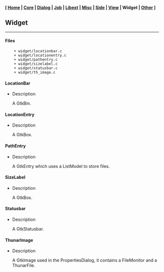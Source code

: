 **[ [Home](00-Home.html) | [Core](01-Core.html) | [Dialog](02-Dialog.html) | [Job](03-Job.html) | [Libext](04-Libext.html) | [Misc](05-Misc.html) | [Side](06-Side.html) | [View](07-View.html) | Widget | [Other](99-Other.html) ]**

## Widget

---

#### Files

```
    + widget/locationbar.c
    + widget/locationentry.c
    + widget/pathentry.c
    + widget/sizelabel.c
    + widget/statusbar.c
    + widget/th_image.c
```


#### LocationBar

* Description
    
    A GtkBin.


#### LocationEntry

* Description

    A GtkBox.


#### PathEntry

* Description
    
    A GtkEntry which uses a ListModel to store files.


#### SizeLabel

* Description
    
    A GtkBox.
    

#### Statusbar

* Description
    
    A GtkStatusbar.


#### ThunarImage

* Description
    
    A GtkImage used in the PropertiesDialog, it contains a FileMonitor and a ThunarFile.

<br>
<br>
<br>


